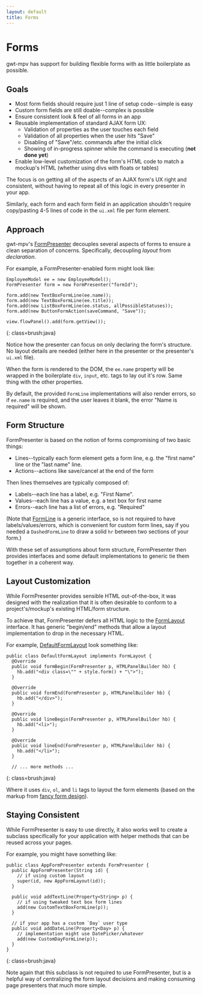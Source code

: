 ```yaml
---
layout: default
title: Forms
---
```


Forms
=====

gwt-mpv has support for building flexible forms with as little boilerplate as possible.

Goals
-----

* Most form fields should require just 1 line of setup code--simple is easy
* Custom form fields are still doable--complex is possible
* Ensure consistent look & feel of all forms in an app
* Reusable implementation of standard AJAX form UX:
  * Validation of properties as the user touches each field
  * Validation of all properties when the user hits "Save"
  * Disabling of "Save"/etc. commands after the initial click
  * Showing of in-progress spinner while the command is executing (**not done yet**)
* Enable low-level customization of the form's HTML code to match a mockup's HTML (whether using divs with floats or tables)

The focus is on getting all of the aspects of an AJAX form's UX right and consistent, without having to repeat all of this logic in every presenter in your app.

Similarly, each form and each form field in an application shouldn't require copy/pasting 4-5 lines of code in the `ui.xml` file per form element.

Approach
--------

gwt-mpv's [FormPresenter][FormPresenter] decouples several aspects of forms to ensure a clean separation of concerns. Specifically, decoupling *layout* from *declaration*.

For example, a FormPresenter-enabled form might look like:

    EmployeeModel ee = new EmployeeModel();
    FormPresenter form = new FormPresenter("formId");

    form.add(new TextBoxFormLine(ee.name));
    form.add(new TextBoxFormLine(ee.title));
    form.add(new ListBoxFormLine(ee.status, allPossibleStatuses));
    form.add(new ButtonFormAction(saveCommand, "Save"));

    view.flowPanel().add(form.getView());
{: class=brush:java}

Notice how the presenter can focus on only declaring the form's structure. No layout details are needed (either here in the presenter or the presenter's `ui.xml` file).

When the form is rendered to the DOM, the `ee.name` property will be wrapped in the boilerplate `div`, `input`, etc. tags to lay out it's row. Same thing with the other properties.

By default, the provided `FormLine` implementations will also render errors, so if `ee.name` is required, and the user leaves it blank, the error "Name is required" will be shown.

Form Structure
--------------

FormPresenter is based on the notion of forms compromising of two basic things:

* Lines--typically each form element gets a form line, e.g. the "first name" line or the "last name" line.
* Actions--actions like save/cancel at the end of the form

Then lines themselves are typically composed of:

* Labels--each line has a label, e.g. "First Name".
* Values--each line has a value, e.g. a text box for first name
* Errors--each line has a list of errors, e.g. "Required"

(Note that [FormLine][FormLine] is a generic interface, so is not required to have labels/values/errors, which is convenient for custom form lines, say if you needed a `DashedFormLine` to draw a solid `hr` between two sections of your form.)

With these set of assumptions about form structure, FormPresenter then provides interfaces and some default implementations to generic tie them together in a coherent way.

Layout Customization
--------------------

While FormPresenter provides sensible HTML out-of-the-box, it was designed with the realization that it is often desirable to conform to a project's/mockup's existing HTML/form structure.

To achieve that, FormPresenter defers all HTML logic to the [FormLayout][FormLayout] interface. It has generic "begin/end" methods that allow a layout implementation to drop in the necessary HTML.

For example, [DefaultFormLayout][DefaultFormLayout] look something like:

    public class DefaultFormLayout implements FormLayout {
      @Override
      public void formBegin(FormPresenter p, HTMLPanelBuilder hb) {
        hb.add("<div class=\"" + style.form() + "\">");
      }

      @Override
      public void formEnd(FormPresenter p, HTMLPanelBuilder hb) {
        hb.add("</div>");
      }

      @Override
      public void lineBegin(FormPresenter p, HTMLPanelBuilder hb) {
        hb.add("<li>");
      }

      @Override
      public void lineEnd(FormPresenter p, HTMLPanelBuilder hb) {
        hb.add("</li>");
      }

      // ... more methods ...
{: class=brush:java}

Where it uses `div`, `ol`, and `li` tags to layout the form elements (based on the markup from [fancy form design](http://articles.sitepoint.com/print/fancy-form-design-css)).

Staying Consistent
------------------

While FormPresenter is easy to use directly, it also works well to create a subclass specifically for your application with helper methods that can be reused across your pages.

For example, you might have something like:

    public class AppFormPresenter extends FormPresenter {
      public AppFormPresenter(String id) {
        // if using custom layout
        super(id, new AppFormLayout(id));
      }

      public void addTextLine(Property<String> p) {
        // if using tweaked text box form lines
        add(new CustomTextBoxFormLine(p));
      }

      // if your app has a custom `Day` user type
      public void addDateLine(Property<Day> p) {
        // implementation might use DatePicker/whatever
        add(new CustomDayFormLine(p));
      }
    }
{: class=brush:java}

Note again that this subclass is not required to use FormPresenter, but is a helpful way of centralizing the form layout decisions and making consuming page presenters that much more simple.






[FormPresenter]: https://github.com/stephenh/gwt-mpv/blob/master/user/src/main/java/org/gwtmpv/widgets/form/FormPresenter.java

[FormLayout]: https://github.com/stephenh/gwt-mpv/blob/master/user/src/main/java/org/gwtmpv/widgets/form/FormLayout.java

[DefaultFormLayout]: https://github.com/stephenh/gwt-mpv/blob/master/user/src/main/java/org/gwtmpv/widgets/form/DefaultFormLayout.java

[FormLine]: https://github.com/stephenh/gwt-mpv/blob/master/user/src/main/java/org/gwtmpv/widgets/form/lines/FormLine.java
